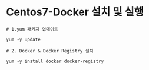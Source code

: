 Centos7-Docker 설치 및 실행
=============

```
# 1.yum 패키지 업데이트

yum -y update

# 2. Docker & Docker Registry 설치

yum -y install docker docker-registry
```

